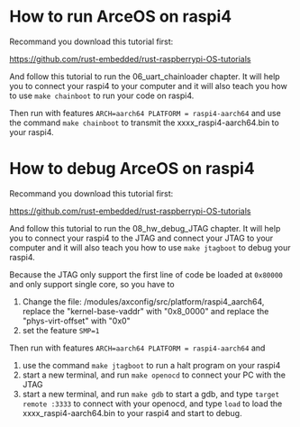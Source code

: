 # How to run ArceOS on raspi4

Recommand you download this tutorial first:

https://github.com/rust-embedded/rust-raspberrypi-OS-tutorials

And follow this tutorial to run the 06_uart_chainloader chapter.
It will help you to connect your raspi4 to your computer and it will also teach you how to use `make chainboot` to run your code on raspi4.

Then run with features `ARCH=aarch64 PLATFORM = raspi4-aarch64` and use the command `make chainboot` to transmit the xxxx_raspi4-aarch64.bin to your raspi4.

# How to debug ArceOS on raspi4

Recommand you download this tutorial first:

https://github.com/rust-embedded/rust-raspberrypi-OS-tutorials

And follow this tutorial to run the 08_hw_debug_JTAG chapter.
It will help you to connect your raspi4 to the JTAG and connect your JTAG to your computer and it will also teach you how to use `make jtagboot` to debug your raspi4.

Because the JTAG only support the first line of code be loaded at `0x80000` and only support single core, so you have to 
1. Change the file: /modules/axconfig/src/platform/raspi4_aarch64, replace the "kernel-base-vaddr" with "0x8_0000" and replace the "phys-virt-offset" with "0x0"
2. set the feature `SMP=1`

Then run with features `ARCH=aarch64 PLATFORM = raspi4-aarch64` and 
1. use the command `make jtagboot` to run a halt program on your raspi4 
2. start a new terminal, and run `make openocd` to connect your PC with the JTAG
3. start a new terminal, and run `make gdb` to start a gdb, and type `target remote :3333` to connect with your openocd, and type `load` to load the xxxx_raspi4-aarch64.bin to your raspi4 and start to debug.
